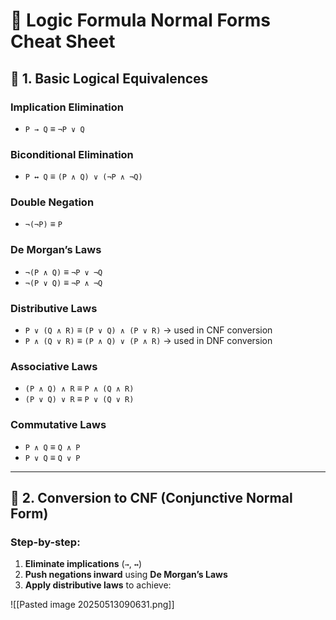# 📘 Logic Formula Normal Forms Cheat Sheet

## 🧱 1. Basic Logical Equivalences

### Implication Elimination
- `P → Q` ≡ `¬P ∨ Q`

### Biconditional Elimination
- `P ↔ Q` ≡ `(P ∧ Q) ∨ (¬P ∧ ¬Q)`

### Double Negation
- `¬(¬P)` ≡ `P`

### De Morgan’s Laws
- `¬(P ∧ Q)` ≡ `¬P ∨ ¬Q`
- `¬(P ∨ Q)` ≡ `¬P ∧ ¬Q`

### Distributive Laws
- `P ∨ (Q ∧ R)` ≡ `(P ∨ Q) ∧ (P ∨ R)`  → used in CNF conversion
- `P ∧ (Q ∨ R)` ≡ `(P ∧ Q) ∨ (P ∧ R)`  → used in DNF conversion

### Associative Laws
- `(P ∧ Q) ∧ R` ≡ `P ∧ (Q ∧ R)`
- `(P ∨ Q) ∨ R` ≡ `P ∨ (Q ∨ R)`

### Commutative Laws
- `P ∧ Q` ≡ `Q ∧ P`
- `P ∨ Q` ≡ `Q ∨ P`

---

## 🔄 2. Conversion to CNF (Conjunctive Normal Form)

### Step-by-step:
1. **Eliminate implications** (`→`, `↔`)
2. **Push negations inward** using **De Morgan’s Laws**
3. **Apply distributive laws** to achieve:


![[Pasted image 20250513090631.png]]